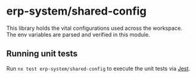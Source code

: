 # erp-system/shared-config

This library holds the vital configurations used across the workspace.  
The env variables are parsed and verified in this module.

## Running unit tests

Run `nx test erp-system/shared-config` to execute the unit tests via [Jest](https://jestjs.io).
